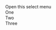 ﻿<BSInput InputType="InputType.Select" IsBasic="true" size="3">
    <option selected>Open this select menu</option>
    <option value="1">One</option>
    <option value="2">Two</option>
    <option value="3">Three</option>
</BSInput>
